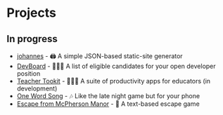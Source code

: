 # Projects

## In progress

- [johannes](https://github.com/seanmcp/johannes) - 🖨 A simple JSON-based static-site generator
- [DevBoard](https://github.com/jr-devs/devboard) - 👩🏿‍💻 A list of eligible candidates for your open developer position
- [Teacher Tookit](https://github.com/SeanMcP/teachertoolkit) - 👩🏽‍🏫 A suite of productivity apps for educators (in development)
- [One Word Song](https://github.com/seanmcp/one-word-song) - 🎶 Like the late night game but for your phone
- [Escape from McPherson Manor](https://github.com/SeanMcP/escape-from-mcpherson-manor) - 🏰 A text-based escape game
